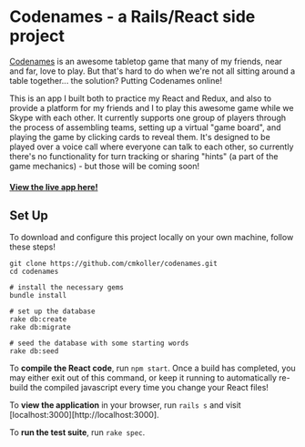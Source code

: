 # Codenames - a Rails/React side project
[Codenames](https://boardgamegeek.com/boardgame/178900/codenames) is an awesome tabletop game that many of my friends, near and far, love to play. But that's hard to do when we're not all sitting around a table together... the solution? Putting Codenames online!

This is an app I built both to practice my React and Redux, and also to provide a platform for my friends and I to play this awesome game while we Skype with each other. It currently supports one group of players through the process of assembling teams, setting up a virtual "game board", and playing the game by clicking cards to reveal them. It's designed to be played over a voice call where everyone can talk to each other, so currently there's no functionality for turn tracking or sharing "hints" (a part of the game mechanics) - but those will be coming soon!

#### [View the live app here!](c0d3names.herokuapp.com/play)

## Set Up

To download and configure this project locally on your own machine, follow these steps!

```
git clone https://github.com/cmkoller/codenames.git
cd codenames

# install the necessary gems
bundle install

# set up the database
rake db:create
rake db:migrate

# seed the database with some starting words
rake db:seed
```

To **compile the React code**, run `npm start`. Once a build has completed, you may either exit out of this command, or keep it running to automatically re-build the compiled javascript every time you change your React files!

To **view the application** in your browser, run `rails s` and visit [localhost:3000][http://localhost:3000].

To **run the test suite**, run `rake spec`.

